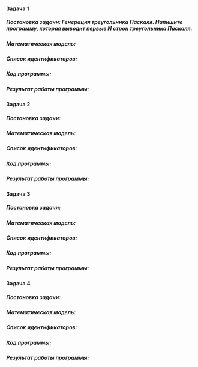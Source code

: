 #### **Задача 1** 

##### Постановка задачи: **Генерация треугольника Паскаля. Напишите программу, которая выводит первые N строк треугольника Паскаля.**
##### Математическая модель:
##### Список идентификаторов:
##### Код программы:
##### Результат работы программы:

#### **Задача 2** 

##### Постановка задачи: 
##### Математическая модель:
##### Список идентификаторов:
##### Код программы:
##### Результат работы программы:

#### **Задача 3** 

##### Постановка задачи: 
##### Математическая модель:
##### Список идентификаторов:
##### Код программы:
##### Результат работы программы:

#### **Задача 4** 

##### Постановка задачи: 
##### Математическая модель:
##### Список идентификаторов:
##### Код программы:
##### Результат работы программы: